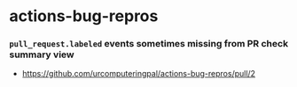 # actions-bug-repros

### `pull_request.labeled` events sometimes missing from PR check summary view

- https://github.com/urcomputeringpal/actions-bug-repros/pull/2
